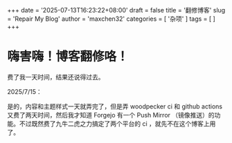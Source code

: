 +++
date = '2025-07-13T16:23:22+08:00'
draft = false
title = '翻修博客'
slug = 'Repair My Blog'
author = 'maxchen32'
categories = [
'杂项'
]
tags = [
]
+++

# 嗨害嗨！博客翻修咯！

费了我一天时间，结果还说得过去。

2025/7/15：

是的，内容和主题样式一天就弄完了，但是弄 woodpecker ci 和 github actions 又费了两天时间，然后我才知道 Forgejo 有一个 Push Mirror  （镜像推送）的功能。不过既然费了九牛二虎之力搞定了两个平台的 ci ，就先不在这个博客上用了。

